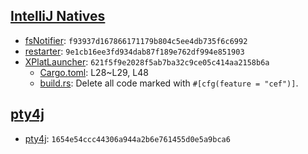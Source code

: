 ## [IntelliJ Natives](https://github.com/JetBrains/intellij-community/tree/master/native)

* [fsNotifier](./fsNotifier): `f93937d167866171179b804c5ee4db735f6c6992`
* [restarter](./restarter): `9e1cb16ee3fd934dab87f189e762df994e851903`
* [XPlatLauncher](./XPlatLauncher): `621f5f9e2028f5ab7ba32c9ce05c414aa2158b6a`
  * [Cargo.toml](./XPlatLauncher/Cargo.toml): L28~L29, L48
  * [build.rs](./XPlatLauncher/build.rs): Delete all code marked with `#[cfg(feature = "cef")]`.
  
## [pty4j](https://github.com/JetBrains/pty4j/tree/master/native)

* [pty4j](./pty4j): `1654e54ccc44306a944a2b6e761455d0e5a9bca6`
